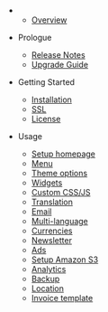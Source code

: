 - 
    - [Overview](overview.md)
- Prologue
    - [Release Notes](releases.md)
    - [Upgrade Guide](upgrade.md)
- Getting Started
    - [Installation](installation.md)
    - [SSL](ssl.md)
    - [License](license.md)
    
- Usage
  - [Setup homepage](usage-homepage.md)
  - [Menu](usage-menu.md)
  - [Theme options](usage-theme-options.md)
  - [Widgets](usage-widgets.md)
  - [Custom CSS/JS](usage-custom-css-js.md)
  - [Translation](usage-translation.md)
  - [Email](usage-email.md)
  - [Multi-language](usage-multi-language.md)
  - [Currencies](usage-currencies.md)
  - [Newsletter](usage-newsletter.md)
  - [Ads](usage-ads.md)
  - [Setup Amazon S3](usage-media-s3.md)
  - [Analytics](usage-analytics.md)
  - [Backup](usage-backup.md)
  - [Location](usage-location.md)
  - [Invoice template](invoice-template.md)
